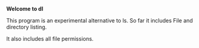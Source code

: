 **Welcome to dl**

This program is an experimental alternative to ls.
So far it includes File and directory listing.

It also includes all file permissions.
